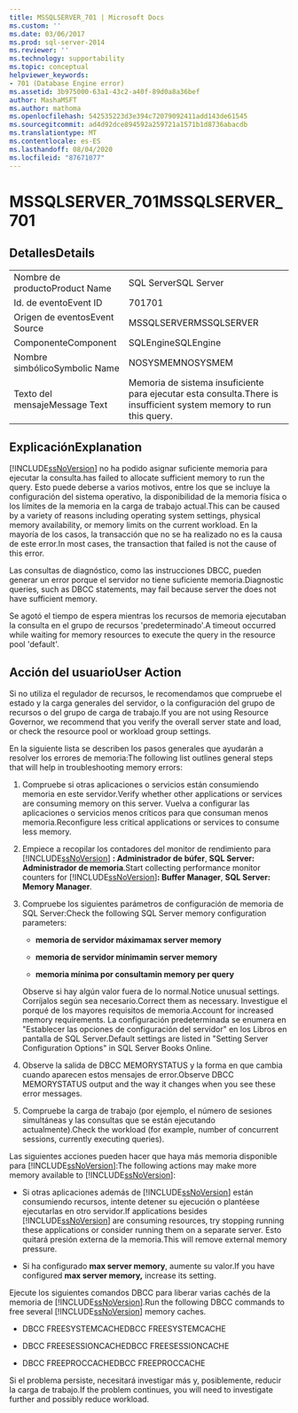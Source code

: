 ```yaml
---
title: MSSQLSERVER_701 | Microsoft Docs
ms.custom: ''
ms.date: 03/06/2017
ms.prod: sql-server-2014
ms.reviewer: ''
ms.technology: supportability
ms.topic: conceptual
helpviewer_keywords:
- 701 (Database Engine error)
ms.assetid: 3b975000-63a1-43c2-a40f-89d0a8a36bef
author: MashaMSFT
ms.author: mathoma
ms.openlocfilehash: 542535223d3e394c72079092411add143de61545
ms.sourcegitcommit: ad4d92dce894592a259721a1571b1d8736abacdb
ms.translationtype: MT
ms.contentlocale: es-ES
ms.lasthandoff: 08/04/2020
ms.locfileid: "87671077"
---
```

# <a name="mssqlserver_701"></a><span data-ttu-id="ddea5-102">MSSQLSERVER_701</span><span class="sxs-lookup"><span data-stu-id="ddea5-102">MSSQLSERVER_701</span></span>
    
## <a name="details"></a><span data-ttu-id="ddea5-103">Detalles</span><span class="sxs-lookup"><span data-stu-id="ddea5-103">Details</span></span>  
  
|||  
|-|-|  
|<span data-ttu-id="ddea5-104">Nombre de producto</span><span class="sxs-lookup"><span data-stu-id="ddea5-104">Product Name</span></span>|<span data-ttu-id="ddea5-105">SQL Server</span><span class="sxs-lookup"><span data-stu-id="ddea5-105">SQL Server</span></span>|  
|<span data-ttu-id="ddea5-106">Id. de evento</span><span class="sxs-lookup"><span data-stu-id="ddea5-106">Event ID</span></span>|<span data-ttu-id="ddea5-107">701</span><span class="sxs-lookup"><span data-stu-id="ddea5-107">701</span></span>|  
|<span data-ttu-id="ddea5-108">Origen de eventos</span><span class="sxs-lookup"><span data-stu-id="ddea5-108">Event Source</span></span>|<span data-ttu-id="ddea5-109">MSSQLSERVER</span><span class="sxs-lookup"><span data-stu-id="ddea5-109">MSSQLSERVER</span></span>|  
|<span data-ttu-id="ddea5-110">Componente</span><span class="sxs-lookup"><span data-stu-id="ddea5-110">Component</span></span>|<span data-ttu-id="ddea5-111">SQLEngine</span><span class="sxs-lookup"><span data-stu-id="ddea5-111">SQLEngine</span></span>|  
|<span data-ttu-id="ddea5-112">Nombre simbólico</span><span class="sxs-lookup"><span data-stu-id="ddea5-112">Symbolic Name</span></span>|<span data-ttu-id="ddea5-113">NOSYSMEM</span><span class="sxs-lookup"><span data-stu-id="ddea5-113">NOSYSMEM</span></span>|  
|<span data-ttu-id="ddea5-114">Texto del mensaje</span><span class="sxs-lookup"><span data-stu-id="ddea5-114">Message Text</span></span>|<span data-ttu-id="ddea5-115">Memoria de sistema insuficiente para ejecutar esta consulta.</span><span class="sxs-lookup"><span data-stu-id="ddea5-115">There is insufficient system memory to run this query.</span></span>|  
  
## <a name="explanation"></a><span data-ttu-id="ddea5-116">Explicación</span><span class="sxs-lookup"><span data-stu-id="ddea5-116">Explanation</span></span>  
 [!INCLUDE[ssNoVersion](../../includes/ssnoversion-md.md)] <span data-ttu-id="ddea5-117">no ha podido asignar suficiente memoria para ejecutar la consulta.</span><span class="sxs-lookup"><span data-stu-id="ddea5-117">has failed to allocate sufficient memory to run the query.</span></span> <span data-ttu-id="ddea5-118">Esto puede deberse a varios motivos, entre los que se incluye la configuración del sistema operativo, la disponibilidad de la memoria física o los límites de la memoria en la carga de trabajo actual.</span><span class="sxs-lookup"><span data-stu-id="ddea5-118">This can be caused by a variety of reasons including operating system settings, physical memory availability, or memory limits on the current workload.</span></span> <span data-ttu-id="ddea5-119">En la mayoría de los casos, la transacción que no se ha realizado no es la causa de este error.</span><span class="sxs-lookup"><span data-stu-id="ddea5-119">In most cases, the transaction that failed is not the cause of this error.</span></span>  
  
 <span data-ttu-id="ddea5-120">Las consultas de diagnóstico, como las instrucciones DBCC, pueden generar un error porque el servidor no tiene suficiente memoria.</span><span class="sxs-lookup"><span data-stu-id="ddea5-120">Diagnostic queries, such as DBCC statements, may fail because server the does not have sufficient memory.</span></span>  
  
 <span data-ttu-id="ddea5-121">Se agotó el tiempo de espera mientras los recursos de memoria ejecutaban la consulta en el grupo de recursos 'predeterminado'.</span><span class="sxs-lookup"><span data-stu-id="ddea5-121">A timeout occurred while waiting for memory resources to execute the query in the resource pool 'default'.</span></span>  
  
## <a name="user-action"></a><span data-ttu-id="ddea5-122">Acción del usuario</span><span class="sxs-lookup"><span data-stu-id="ddea5-122">User Action</span></span>  
 <span data-ttu-id="ddea5-123">Si no utiliza el regulador de recursos, le recomendamos que compruebe el estado y la carga generales del servidor, o la configuración del grupo de recursos o del grupo de carga de trabajo.</span><span class="sxs-lookup"><span data-stu-id="ddea5-123">If you are not using Resource Governor, we recommend that you verify the overall server state and load, or check the resource pool or workload group settings.</span></span>  
  
 <span data-ttu-id="ddea5-124">En la siguiente lista se describen los pasos generales que ayudarán a resolver los errores de memoria:</span><span class="sxs-lookup"><span data-stu-id="ddea5-124">The following list outlines general steps that will help in troubleshooting memory errors:</span></span>  
  
1.  <span data-ttu-id="ddea5-125">Compruebe si otras aplicaciones o servicios están consumiendo memoria en este servidor.</span><span class="sxs-lookup"><span data-stu-id="ddea5-125">Verify whether other applications or services are consuming memory on this server.</span></span> <span data-ttu-id="ddea5-126">Vuelva a configurar las aplicaciones o servicios menos críticos para que consuman menos memoria.</span><span class="sxs-lookup"><span data-stu-id="ddea5-126">Reconfigure less critical applications or services to consume less memory.</span></span>  
  
2.  <span data-ttu-id="ddea5-127">Empiece a recopilar los contadores del monitor de rendimiento para [!INCLUDE[ssNoVersion](../../includes/ssnoversion-md.md)] **: Administrador de búfer**, **SQL Server: Administrador de memoria**.</span><span class="sxs-lookup"><span data-stu-id="ddea5-127">Start collecting performance monitor counters for [!INCLUDE[ssNoVersion](../../includes/ssnoversion-md.md)]**: Buffer Manager**, **SQL Server: Memory Manager**.</span></span>  
  
3.  <span data-ttu-id="ddea5-128">Compruebe los siguientes parámetros de configuración de memoria de SQL Server:</span><span class="sxs-lookup"><span data-stu-id="ddea5-128">Check the following SQL Server memory configuration parameters:</span></span>  
  
    -   <span data-ttu-id="ddea5-129">**memoria de servidor máxima**</span><span class="sxs-lookup"><span data-stu-id="ddea5-129">**max server memory**</span></span>  
  
    -   <span data-ttu-id="ddea5-130">**memoria de servidor mínima**</span><span class="sxs-lookup"><span data-stu-id="ddea5-130">**min server memory**</span></span>  
  
    -   <span data-ttu-id="ddea5-131">**memoria mínima por consulta**</span><span class="sxs-lookup"><span data-stu-id="ddea5-131">**min memory per query**</span></span>  
  
     <span data-ttu-id="ddea5-132">Observe si hay algún valor fuera de lo normal.</span><span class="sxs-lookup"><span data-stu-id="ddea5-132">Notice unusual settings.</span></span> <span data-ttu-id="ddea5-133">Corríjalos según sea necesario.</span><span class="sxs-lookup"><span data-stu-id="ddea5-133">Correct them as necessary.</span></span> <span data-ttu-id="ddea5-134">Investigue el porqué de los mayores requisitos de memoria.</span><span class="sxs-lookup"><span data-stu-id="ddea5-134">Account for increased memory requirements.</span></span> <span data-ttu-id="ddea5-135">La configuración predeterminada se enumera en "Establecer las opciones de configuración del servidor" en los Libros en pantalla de SQL Server.</span><span class="sxs-lookup"><span data-stu-id="ddea5-135">Default settings are listed in "Setting Server Configuration Options" in SQL Server Books Online.</span></span>  
  
4.  <span data-ttu-id="ddea5-136">Observe la salida de DBCC MEMORYSTATUS y la forma en que cambia cuando aparecen estos mensajes de error.</span><span class="sxs-lookup"><span data-stu-id="ddea5-136">Observe DBCC MEMORYSTATUS output and the way it changes when you see these error messages.</span></span>  
  
5.  <span data-ttu-id="ddea5-137">Compruebe la carga de trabajo (por ejemplo, el número de sesiones simultáneas y las consultas que se están ejecutando actualmente).</span><span class="sxs-lookup"><span data-stu-id="ddea5-137">Check the workload (for example, number of concurrent sessions, currently executing queries).</span></span>  
  
 <span data-ttu-id="ddea5-138">Las siguientes acciones pueden hacer que haya más memoria disponible para [!INCLUDE[ssNoVersion](../../includes/ssnoversion-md.md)]:</span><span class="sxs-lookup"><span data-stu-id="ddea5-138">The following actions may make more memory available to [!INCLUDE[ssNoVersion](../../includes/ssnoversion-md.md)]:</span></span>  
  
-   <span data-ttu-id="ddea5-139">Si otras aplicaciones además de [!INCLUDE[ssNoVersion](../../includes/ssnoversion-md.md)] están consumiendo recursos, intente detener su ejecución o plantéese ejecutarlas en otro servidor.</span><span class="sxs-lookup"><span data-stu-id="ddea5-139">If applications besides [!INCLUDE[ssNoVersion](../../includes/ssnoversion-md.md)] are consuming resources, try stopping running these applications or consider running them on a separate server.</span></span> <span data-ttu-id="ddea5-140">Esto quitará presión externa de la memoria.</span><span class="sxs-lookup"><span data-stu-id="ddea5-140">This will remove external memory pressure.</span></span>  
  
-   <span data-ttu-id="ddea5-141">Si ha configurado **max server memory**, aumente su valor.</span><span class="sxs-lookup"><span data-stu-id="ddea5-141">If you have configured **max server memory,** increase its setting.</span></span>  
  
 <span data-ttu-id="ddea5-142">Ejecute los siguientes comandos DBCC para liberar varias cachés de la memoria de [!INCLUDE[ssNoVersion](../../includes/ssnoversion-md.md)].</span><span class="sxs-lookup"><span data-stu-id="ddea5-142">Run the following DBCC commands to free several [!INCLUDE[ssNoVersion](../../includes/ssnoversion-md.md)] memory caches.</span></span>  
  
-   <span data-ttu-id="ddea5-143">DBCC FREESYSTEMCACHE</span><span class="sxs-lookup"><span data-stu-id="ddea5-143">DBCC FREESYSTEMCACHE</span></span>  
  
-   <span data-ttu-id="ddea5-144">DBCC FREESESSIONCACHE</span><span class="sxs-lookup"><span data-stu-id="ddea5-144">DBCC FREESESSIONCACHE</span></span>  
  
-   <span data-ttu-id="ddea5-145">DBCC FREEPROCCACHE</span><span class="sxs-lookup"><span data-stu-id="ddea5-145">DBCC FREEPROCCACHE</span></span>  
  
 <span data-ttu-id="ddea5-146">Si el problema persiste, necesitará investigar más y, posiblemente, reducir la carga de trabajo.</span><span class="sxs-lookup"><span data-stu-id="ddea5-146">If the problem continues, you will need to investigate further and possibly reduce workload.</span></span>  
  
  
